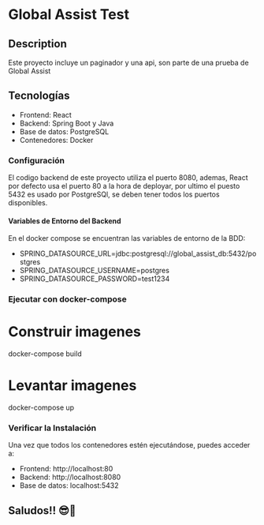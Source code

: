 # Global Assist Test

## Description
Este proyecto incluye un paginador y una api, son parte de una prueba de Global Assist

## Tecnologías
- Frontend: React
- Backend: Spring Boot y Java
- Base de datos: PostgreSQL
- Contenedores: Docker

### Configuración
El codigo backend de este proyecto utiliza el puerto 8080, ademas, React por defecto usa el puerto 80 a la hora de deployar, por ultimo el puesto 5432 es usado por PostgreSQl, se deben tener todos los puertos disponibles.

#### Variables de Entorno del Backend
En el docker compose se encuentran las variables de entorno de la BDD:
- SPRING_DATASOURCE_URL=jdbc:postgresql://global_assist_db:5432/postgres
- SPRING_DATASOURCE_USERNAME=postgres
- SPRING_DATASOURCE_PASSWORD=test1234


### Ejecutar con docker-compose

# Construir imagenes
docker-compose build

# Levantar imagenes
docker-compose up

###  Verificar la Instalación
Una vez que todos los contenedores estén ejecutándose, puedes acceder a:
- Frontend: http://localhost:80
- Backend: http://localhost:8080
- Base de datos: localhost:5432

## Saludos!! 😎🫡
